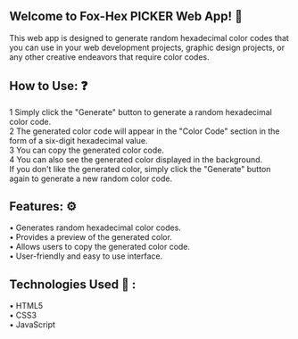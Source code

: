 ## Welcome to Fox-Hex PICKER  Web App! 🙏

This web app is designed to generate random hexadecimal color codes that you can use in your web development projects, graphic design projects, or any other creative endeavors that require color codes.
## How to Use: ❓
1 Simply click the "Generate" button to generate a random hexadecimal color code. <br>
2 The generated color code will appear in the "Color Code" section in the form of a six-digit hexadecimal value.<br>
3 You can copy the generated color code. <br>
4 You can also see the generated color displayed in the  background. <br>
If you don't like the generated color, simply click the "Generate" button again to generate a new random color code. <br>

## Features: ⚙️
• Generates random hexadecimal color codes. <br>
• Provides a preview of the generated color. <br>
• Allows users to copy the generated color code. <br>
• User-friendly and easy to use interface. <br>
## Technologies Used 🔧 :
• HTML5<br>
• CSS3<br>
• JavaScript<br>

